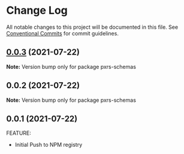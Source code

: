 # Change Log

All notable changes to this project will be documented in this file.
See [Conventional Commits](https://conventionalcommits.org) for commit guidelines.

## [0.0.3](https://github.com/PrinceJoeyLee12/paxers_v2/compare/pxrs-schemas@0.0.2...pxrs-schemas@0.0.3) (2021-07-22)

**Note:** Version bump only for package pxrs-schemas

## 0.0.2 (2021-07-22)

**Note:** Version bump only for package pxrs-schemas

## 0.0.1 (2021-07-22)

FEATURE:

- Initial Push to NPM registry
